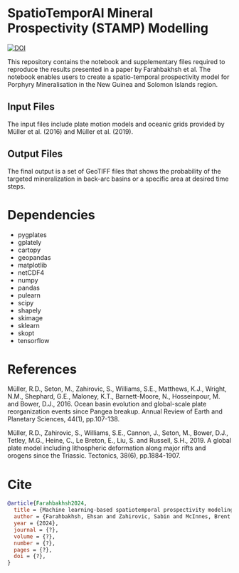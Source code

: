 # SpatioTemporAl Mineral Prospectivity (STAMP) Modelling

[![DOI](https://zenodo.org/badge/587157997.svg)](https://zenodo.org/doi/10.5281/zenodo.10976576)

This repository contains the notebook and supplementary files required to reproduce the results presented in a paper by Farahbakhsh et al. The notebook enables users to create a spatio-temporal prospectivity model for Porphyry Mineralisation in the New Guinea and Solomon Islands region.

## Input Files

The input files include plate motion models and oceanic grids provided by M&uuml;ller et al. (2016) and Müller et al. (2019).

## Output Files

The final output is a set of GeoTIFF files that shows the probability of the targeted mineralization in back-arc basins or a specific area at desired time steps.

# Dependencies

- pygplates
- gplately
- cartopy
- geopandas
- matplotlib
- netCDF4
- numpy
- pandas
- pulearn
- scipy
- shapely
- skimage
- sklearn
- skopt
- tensorflow

# References

Müller, R.D., Seton, M., Zahirovic, S., Williams, S.E., Matthews, K.J., Wright, N.M., Shephard, G.E., Maloney, K.T., Barnett-Moore, N., Hosseinpour, M. and Bower, D.J., 2016. Ocean basin evolution and global-scale plate reorganization events since Pangea breakup. Annual Review of Earth and Planetary Sciences, 44(1), pp.107-138.

Müller, R.D., Zahirovic, S., Williams, S.E., Cannon, J., Seton, M., Bower, D.J., Tetley, M.G., Heine, C., Le Breton, E., Liu, S. and Russell, S.H., 2019. A global plate model including lithospheric deformation along major rifts and orogens since the Triassic. Tectonics, 38(6), pp.1884-1907.

# Cite

```bib
@article{Farahbakhsh2024,
  title = {Machine learning-based spatiotemporal prospectivity modeling of porphyry systems in the New Guinea and Solomon Islands region},
  author = {Farahbakhsh, Ehsan and Zahirovic, Sabin and McInnes, Brent I. A. and Polanco, Sara and Kohlmann, Fabian and Seton, Maria and M{\"u}ller, R. Dietmar},
  year = {2024},
  journal = {?},
  volume = {?},
  number = {?},
  pages = {?},
  doi = {?},
}
```

